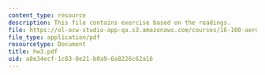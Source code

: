 ```yaml
---
content_type: resource
description: This file contains exercise based on the readings.
file: https://ol-ocw-studio-app-qa.s3.amazonaws.com/courses/16-100-aerodynamics-fall-2005/a8e34ecf1c830e21b0a96a8226c62a16_hw3.pdf
file_type: application/pdf
resourcetype: Document
title: hw3.pdf
uid: a8e34ecf-1c83-0e21-b0a9-6a8226c62a16
---
```

